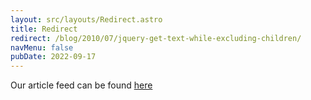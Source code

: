 ```yaml
---
layout: src/layouts/Redirect.astro
title: Redirect
redirect: /blog/2010/07/jquery-get-text-while-excluding-children/
navMenu: false
pubDate: 2022-09-17
---
```

<div>
Our article feed can be found <a href="/blog/2010/07/jquery-get-text-while-excluding-children/">here</a>
</div>
